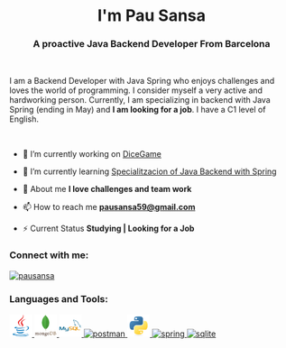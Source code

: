 <h1 align="center">I'm Pau Sansa</h1>
<h3 align="center">A proactive Java Backend Developer From Barcelona</h3>

<br>

I am a Backend Developer with Java Spring who enjoys challenges and loves the world of programming. I consider myself a very active and hardworking person. Currently, I am specializing in backend with Java Spring (ending in May) and **I am looking for a job**. I have a C1 level of English.

<br>


- 🔭 I’m currently working on [DiceGame](https://github.com/PauSansa/DiceGame)

- 🌱 I’m currently learning [Specialitzacion of Java Backend with Spring](https://cibernarium.barcelonactiva.cat/it-academy/inscripcio;jsessionid=55ED747D08ED8E6C1ABC037FA363B3B7?p_p_id=activitiesbycode_WAR_cibernariumportlet&p_p_lifecycle=2&p_p_state=normal&p_p_mode=view&p_p_cacheability=cacheLevelPage&p_p_col_id=column-1&p_p_col_pos=1&p_p_col_count=2&_activitiesbycode_WAR_cibernariumportlet_id=891970)

- 💬 About me **I love challenges and team work**

- 📫 How to reach me **pausansa59@gmail.com**

- ⚡ Current Status **Studying | Looking for a Job**

<h3 align="left">Connect with me:</h3>
<p align="left">
<a href="https://linkedin.com/in/pausansa" target="blank"><img align="center" src="https://raw.githubusercontent.com/rahuldkjain/github-profile-readme-generator/master/src/images/icons/Social/linked-in-alt.svg" alt="pausansa" height="30" width="40" /></a>
</p>

<h3 align="left">Languages and Tools:</h3>
<p align="left"> <a href="https://www.java.com" target="_blank" rel="noreferrer"> <img src="https://raw.githubusercontent.com/devicons/devicon/master/icons/java/java-original.svg" alt="java" width="40" height="40"/> </a> <a href="https://www.mongodb.com/" target="_blank" rel="noreferrer"> <img src="https://raw.githubusercontent.com/devicons/devicon/master/icons/mongodb/mongodb-original-wordmark.svg" alt="mongodb" width="40" height="40"/> </a> <a href="https://www.mysql.com/" target="_blank" rel="noreferrer"> <img src="https://raw.githubusercontent.com/devicons/devicon/master/icons/mysql/mysql-original-wordmark.svg" alt="mysql" width="40" height="40"/> </a> <a href="https://postman.com" target="_blank" rel="noreferrer"> <img src="https://www.vectorlogo.zone/logos/getpostman/getpostman-icon.svg" alt="postman" width="40" height="40"/> </a> <a href="https://www.python.org" target="_blank" rel="noreferrer"> <img src="https://raw.githubusercontent.com/devicons/devicon/master/icons/python/python-original.svg" alt="python" width="40" height="40"/> </a> <a href="https://spring.io/" target="_blank" rel="noreferrer"> <img src="https://www.vectorlogo.zone/logos/springio/springio-icon.svg" alt="spring" width="40" height="40"/> </a> <a href="https://www.sqlite.org/" target="_blank" rel="noreferrer"> <img src="https://www.vectorlogo.zone/logos/sqlite/sqlite-icon.svg" alt="sqlite" width="40" height="40"/> </a> </p>



